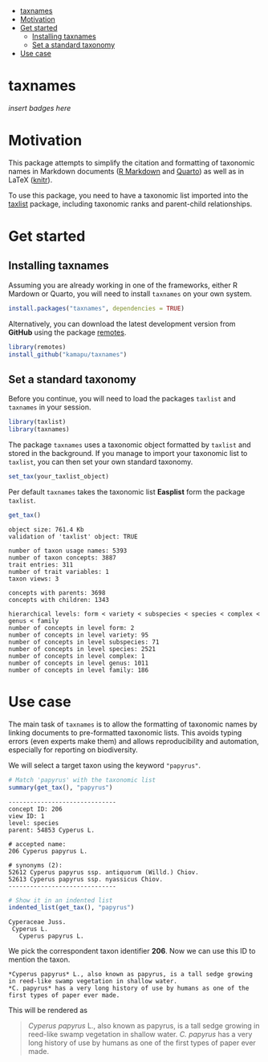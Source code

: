 

- [taxnames](#taxnames)
- [Motivation](#motivation)
- [Get started](#get-started)
  - [Installing taxnames](#installing-taxnames)
  - [Set a standard taxonomy](#set-a-standard-taxonomy)
- [Use case](#use-case)

# taxnames

*insert badges here*

# Motivation

This package attempts to simplify the citation and formatting of
taxonomic names in Markdown documents ([R
Markdown](https://rmarkdown.rstudio.com/) and
[Quarto](https://quarto.org/)) as well as in LaTeX
([knitr](https://yihui.org/knitr/)).

To use this package, you need to have a taxonomic list imported into the
[taxlist](https://docs.ropensci.org/taxlist/) package, including
taxonomic ranks and parent-child relationships.

# Get started

## Installing taxnames

Assuming you are already working in one of the frameworks, either R
Mardown or Quarto, you will need to install `taxnames` on your own
system.

``` r
install.packages("taxnames", dependencies = TRUE)
```

Alternatively, you can download the latest development version from
**GitHub** using the package [remotes](https://remotes.r-lib.org/).

``` r
library(remotes)
install_github("kamapu/taxnames")
```

## Set a standard taxonomy

Before you continue, you will need to load the packages `taxlist` and
`taxnames` in your session.

``` r
library(taxlist)
library(taxnames)
```

The package `taxnames` uses a taxonomic object formatted by `taxlist`
and stored in the background. If you manage to import your taxonomic
list to `taxlist`, you can then set your own standard taxonomy.

``` r
set_tax(your_taxlist_object)
```

Per default `taxnames` takes the taxonomic list **Easplist** form the
package `taxlist`.

``` r
get_tax()
```

    object size: 761.4 Kb 
    validation of 'taxlist' object: TRUE 

    number of taxon usage names: 5393 
    number of taxon concepts: 3887 
    trait entries: 311 
    number of trait variables: 1 
    taxon views: 3 

    concepts with parents: 3698 
    concepts with children: 1343 

    hierarchical levels: form < variety < subspecies < species < complex < genus < family 
    number of concepts in level form: 2
    number of concepts in level variety: 95
    number of concepts in level subspecies: 71
    number of concepts in level species: 2521
    number of concepts in level complex: 1
    number of concepts in level genus: 1011
    number of concepts in level family: 186

# Use case

The main task of `taxnames` is to allow the formatting of taxonomic
names by linking documents to pre-formatted taxonomic lists. This avoids
typing errors (even experts make them) and allows reproducibility and
automation, especially for reporting on biodiversity.

We will select a target taxon using the keyword `"papyrus"`.

``` r
# Match 'papyrus' with the taxonomic list
summary(get_tax(), "papyrus")
```

    ------------------------------ 
    concept ID: 206 
    view ID: 1 
    level: species 
    parent: 54853 Cyperus L. 

    # accepted name: 
    206 Cyperus papyrus L. 

    # synonyms (2): 
    52612 Cyperus papyrus ssp. antiquorum (Willd.) Chiov. 
    52613 Cyperus papyrus ssp. nyassicus Chiov. 
    ------------------------------

``` r
# Show it in an indented list
indented_list(get_tax(), "papyrus")
```

    Cyperaceae Juss.
     Cyperus L.
       Cyperus papyrus L. 

We pick the correspondent taxon identifier **206**. Now we can use this
ID to mention the taxon.

    *Cyperus papyrus* L., also known as papyrus, is a tall sedge growing in reed-like swamp vegetation in shallow water.
    *C. papyrus* has a very long history of use by humans as one of the first types of paper ever made.

This will be rendered as

> *Cyperus papyrus* L., also known as papyrus, is a tall sedge growing
> in reed-like swamp vegetation in shallow water. *C. papyrus* has a
> very long history of use by humans as one of the first types of paper
> ever made.
